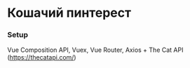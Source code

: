 # Кошачий пинтерест

### Setup

Vue Composition API, Vuex, Vue Router, Axios + The Cat API (https://thecatapi.com/)
